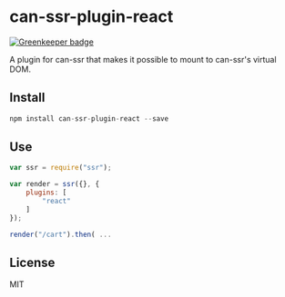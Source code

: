 # can-ssr-plugin-react

[![Greenkeeper badge](https://badges.greenkeeper.io/canjs/can-ssr-plugin-react.svg)](https://greenkeeper.io/)

A plugin for can-ssr that makes it possible to mount to can-ssr's virtual DOM.

## Install

```js
npm install can-ssr-plugin-react --save
```

## Use

```js
var ssr = require("ssr");

var render = ssr({}, {
	plugins: [
		"react"
	]
});

render("/cart").then( ...
```

## License

MIT
